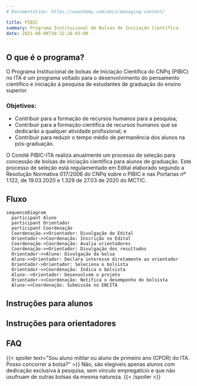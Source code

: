 ```yaml
---
# Documentation: https://wowchemy.com/docs/managing-content/

title: PIBIC
summary: Programa Institucional de Bolsas de Iniciação Científica
date: 2021-08-06T10:32:28-03:00
---
```


## O que é o programa?

O Programa Institucional de bolsas de Iniciação Científica do CNPq (PIBIC) no
ITA é um programa voltado para o desenvolvimento do pensamento científico
e iniciação à pesquisa de estudantes de graduação do ensino superior.

### Objetivos:

- Contribuir para a formação de recursos humanos para a pesquisa;
- Contribuir para a formação científica de recursos humanos que se dedicarão a qualquer atividade profissional; e
- Contribuir para reduzir o tempo médio de permanência dos alunos na pós-graduação.

O Comitê PIBIC-ITA realiza anualmente um processo de seleção para concessão de
bolsas de iniciação científica para alunos de graduação. Este processo de
seleção está regulamentado em Edital elaborado segundo a Resolução Normativa
017/2006 do CNPq sobre o PIBIC e nas Portarias nº 1.122, de 19.03.2020 e  1.329
de 27.03 de 2020 do MCTIC.

## Fluxo

```mermaid
sequenceDiagram
  participant Aluno
  participant Orientador
  participant Coordenação
  Coordenação->>Orientador: Divulgação do Edital
  Orientador->>Coordenação: Inscrição no Edital
  Coordenação->Coordenação: Avalia orientadores
  Coordenação->>Orientador: Divulgação dos resultados
  Orientador->>Aluno: Divulgação da bolsa
  Aluno->>Orientador: Declara interesse diretamente ao orientador
  Orientador->Orientador: Seleciona o bolsista
  Orientador->>Coordenação: Indica o bolsista
  Aluno-->Orientador: Desenvolvem o projeto
  Orientador->>Coordenação: Notifica o desempenho do bolsista
  Aluno->>Coordenação: Submissão no ENCITA
```

## Instruções para alunos

## Instruções para orientadores

## FAQ

{{< spoiler text="Sou aluno militar ou aluno de primeiro ano (CPOR) do ITA. Posso concorrer a bolsa?" >}}
  Não, são elegíveis apenas alunos com dedicação exclusiva à pesquisa, sem
  vínculo empregatício e que não usufruam de outras bolsas da mesma natureza.
{{< /spoiler >}}

